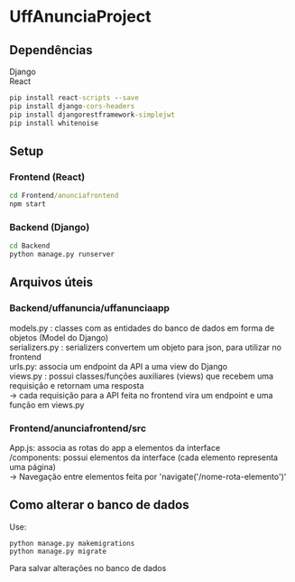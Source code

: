 # UffAnunciaProject

## Dependências
Django  
React 
```cmd
pip install react-scripts --save  
pip install django-cors-headers  
pip install djangorestframework-simplejwt  
pip install whitenoise
```

## Setup
### Frontend (React)
```cmd
cd Frontend/anunciafrontend  
npm start  
```
### Backend (Django)
```cmd
cd Backend  
python manage.py runserver  
```

## Arquivos úteis
### Backend/uffanuncia/uffanunciaapp
models.py : classes com as entidades do banco de dados em forma de objetos (Model do Django)  
serializers.py : serializers convertem um objeto para json, para utilizar no frontend  
urls.py: associa um endpoint da API a uma view do Django  
views.py : possui classes/funções auxiliares (views) que recebem uma requisição e retornam uma resposta  
-> cada requisição para a API feita no frontend vira um endpoint e uma função em views.py

### Frontend/anunciafrontend/src
App.js: associa as rotas do app a elementos da interface  
/components: possui elementos da interface (cada elemento representa uma página)  
-> Navegação entre elementos feita por 'navigate('/nome-rota-elemento')'  

## Como alterar o banco de dados

Use:
```
python manage.py makemigrations
python manage.py migrate
```
Para salvar alterações no banco de dados
